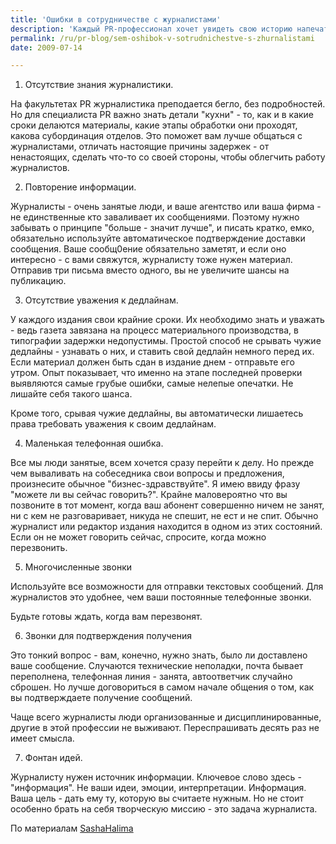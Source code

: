 ```yaml
---
title: 'Ошибки в сотрудничестве с журналистами'
description: 'Каждый PR-профессионал хочет увидеть свою историю напечатанной. Однако порой именно журналистские материалы - причина дурной славы бренда, оттока клиентов и недоверия партнеров. Вот основные семь ошибок, которые совершают представители PR-профессии при взаимодействии с журналистами.'
permalink: /ru/pr-blog/sem-oshibok-v-sotrudnichestve-s-zhurnalistami
date: 2009-07-14

---
```


1. Отсутствие знания журналистики.

На факультетах PR журналистика преподается бегло, без подробностей. Но для специалиста PR важно знать детали "кухни" - то, как и в какие сроки делаются материалы, какие этапы обработки они проходят, какова субординация отделов. Это поможет вам лучше общаться с журналистами, отличать настоящие причины задержек - от ненастоящих, сделать что-то со своей стороны, чтобы облегчить работу журналистов.

2. Повторение  информации.

Журналисты - очень занятые люди, и ваше агентство или ваша фирма - не единственные кто заваливает их сообщениями. Поэтому нужно забывать о принципе "больше - значит лучше", и писать кратко, емко, обязательно  используйте автоматическое подтверждение доставки сообщения. Ваше сообщ0ение обязательно заметят, и если оно интересно - с вами свяжутся, журналисту тоже нужен материал. Отправив три письма вместо одного, вы не увеличите шансы на публикацию.

3. Отсутствие уважения к дедлайнам.

У каждого издания свои крайние сроки. Их необходимо знать и уважать - ведь газета завязана на процесс материального производства, в типографии задержки недопустимы. Простой способ не срывать чужие дедлайны - узнавать о них, и ставить свой дедлайн немного перед их. Если материал должен быть сдан в издание днем - отправьте его утром. Опыт показывает, что именно на этапе последней проверки выявляются самые грубые ошибки, самые нелепые опечатки. Не лишайте себя такого шанса.

Кроме того, срывая чужие дедлайны, вы автоматически лишаетесь права требовать уважения к своим дедлайнам.

4. Маленькая телефонная ошибка.

Все мы люди занятые, всем хочется сразу перейти к делу. Но прежде чем вываливать на собеседника свои вопросы и предложения, произнесите обычное "бизнес-здравствуйте". Я имею ввиду фразу "можете ли вы сейчас говорить?". Крайне маловероятно что вы позвоните в тот момент, когда ваш абонент совершенно ничем не занят, ни с кем не разговаривает, никуда не спешит, не ест и не спит. Обычно журналист или редактор издания находится в одном из этих состояний. Если он не может говорить сейчас, спросите, когда можно перезвонить.

5. Многочисленные звонки

Используйте все возможности для отправки текстовых сообщений. Для журналистов это удобнее, чем ваши постоянные телефонные звонки.

Будьте готовы ждать, когда вам перезвонят.

6. Звонки для подтверждения получения

Это тонкий вопрос - вам, конечно, нужно знать, было ли доставлено ваше сообщение. Случаются технические неполадки, почта бывает переполнена, телефонная линия - занята, автоответчик случайно сброшен. Но лучше договориться в самом начале общения о том, как вы подтверждаете получение сообщений.

Чаще всего журналисты люди организованные и дисциплинированные, другие в этой профессии не выживают. Переспрашивать десять раз не имеет смысла.

7. Фонтан идей.

Журналисту нужен источник информации. Ключевое слово здесь  - "информация". Не ваши идеи, эмоции, интерпретации. Информация. Ваша цель - дать ему ту, которую вы считаете нужным. Но не стоит особенно брать на себя творческую миссию  - это задача журналиста.

По материалам <a href="https://sashahalima.com/blog/?p=1629">SashaHalima</a>

